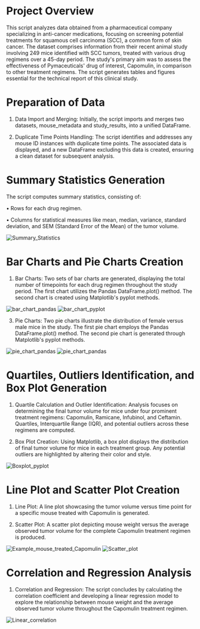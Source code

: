 # Project Overview
This script analyzes data obtained from a pharmaceutical company specializing in anti-cancer medications, focusing on screening potential treatments for squamous cell carcinoma (SCC), a common form of skin cancer. The dataset comprises information from their recent animal study involving 249 mice identified with SCC tumors, treated with various drug regimens over a 45-day period. The study's primary aim was to assess the effectiveness of Pymaceuticals' drug of interest, Capomulin, in comparison to other treatment regimens. The script generates tables and figures essential for the technical report of this clinical study.

# Preparation of Data
1.	Data Import and Merging: Initially, the script imports and merges two datasets, mouse_metadata and study_results, into a unified DataFrame.

2.	Duplicate Time Points Handling: The script identifies and addresses any mouse ID instances with duplicate time points. The associated data is displayed, and a new DataFrame excluding this data is created, ensuring a clean dataset for subsequent analysis.

# Summary Statistics Generation
The script computes summary statistics, consisting of:

•	Rows for each drug regimen.

•	Columns for statistical measures like mean, median, variance, standard deviation, and SEM (Standard Error of the Mean) of the tumor volume.

![Summary_Statistics](https://github.com/MarcoN16/Data_Visualization_challenge/assets/150491559/69f305b1-6e1b-4e04-9937-4c443bbf393d)

# Bar Charts and Pie Charts Creation
1.	Bar Charts: Two sets of bar charts are generated, displaying the total number of timepoints for each drug regimen throughout the study period.
The first chart utilizes the Pandas DataFrame.plot() method.
The second chart is created using Matplotlib's pyplot methods.

![bar_chart_pandas](https://github.com/MarcoN16/Data_Visualization_challenge/assets/150491559/153f968f-d9ce-45d0-a2c7-599dca9dcfb3)
![bar_chart_pyplot](https://github.com/MarcoN16/Data_Visualization_challenge/assets/150491559/b5762b88-dd09-4f3d-8a93-4437cdb263e2)

3.	Pie Charts: Two pie charts illustrate the distribution of female versus male mice in the study.
The first pie chart employs the Pandas DataFrame.plot() method.
The second pie chart is generated through Matplotlib's pyplot methods.

![pie_chart_pandas](https://github.com/MarcoN16/Data_Visualization_challenge/assets/150491559/092ce00f-f334-4c24-b52a-e4c9d267eea4)
![pie_chart_pandas](https://github.com/MarcoN16/Data_Visualization_challenge/assets/150491559/aa4f843b-1d9f-4454-93f0-6fd2403e0528)


# Quartiles, Outliers Identification, and Box Plot Generation
1.	Quartile Calculation and Outlier Identification: Analysis focuses on determining the final tumor volume for mice under four prominent treatment regimens: Capomulin, Ramicane, Infubinol, and Ceftamin. Quartiles, Interquartile Range (IQR), and potential outliers across these regimens are computed.

2.	Box Plot Creation: Using Matplotlib, a box plot displays the distribution of final tumor volume for mice in each treatment group. Any potential outliers are highlighted by altering their color and style.
   
![Boxplot_pyplot](https://github.com/MarcoN16/Data_Visualization_challenge/assets/150491559/d38b5eb3-6034-4527-83f6-928a76372b85)


# Line Plot and Scatter Plot Creation
1.	Line Plot: A line plot showcasing the tumor volume versus time point for a specific mouse treated with Capomulin is generated.

2.	Scatter Plot: A scatter plot depicting mouse weight versus the average observed tumor volume for the complete Capomulin treatment regimen is produced.

![Example_mouse_treated_Capomulin](https://github.com/MarcoN16/Data_Visualization_challenge/assets/150491559/b991b9be-46e3-4803-88da-67e8ff9e4b24)
![Scatter_plot](https://github.com/MarcoN16/Data_Visualization_challenge/assets/150491559/d6c2f431-a747-4c8b-9fe6-b03e20f39b40)

 
# Correlation and Regression Analysis
1.	Correlation and Regression: The script concludes by calculating the correlation coefficient and developing a linear regression model to explore the relationship between mouse weight and the average observed tumor volume throughout the Capomulin treatment regimen.
   
![Linear_correlation](https://github.com/MarcoN16/Data_Visualization_challenge/assets/150491559/b411fe80-43e8-417c-bf62-80931e849566)


